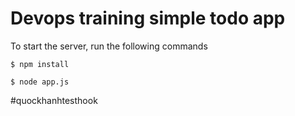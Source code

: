 # Devops training simple todo app

To start the server, run the following commands
```shell
$ npm install
```
```shell
$ node app.js
```
#quockhanhtesthook
